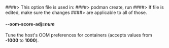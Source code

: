 ####> This option file is used in:
####> podman create, run
####> If file is edited, make sure the changes
####> are applicable to all of those.

#### **--oom-score-adj**=_num_

Tune the host's OOM preferences for containers (accepts values from **-1000** to **1000**).
